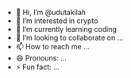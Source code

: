 - 👋 Hi, I’m @udutakilah
- 👀 I’m interested in crypto
- 🌱 I’m currently learning coding
- 💞️ I’m looking to collaborate on ...
- 📫 How to reach me ...
- 😄 Pronouns: ...
- ⚡ Fun fact: ...

<!---
udutakilah/udutakilah is a ✨ special ✨ repository because its `README.md` (this file) appears on your GitHub profile.
You can click the Preview link to take a look at your changes.
--->
